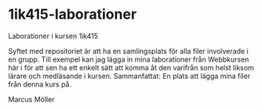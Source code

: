 1ik415-laborationer
===================

Laborationer i kursen 1ik415

Syftet med repositoriet är att ha en samlingsplats för alla filer involverade i en grupp. 
Till exempel kan jag lägga in mina laborationer från Webbkursen här i för att sen ha ett enkelt sätt att komma åt den varifrån som helst
liksom lärare och medläsande i kursen.
Sammanfattat: En plats att lägga mina filer från denna kurs på.

Marcus Möller
